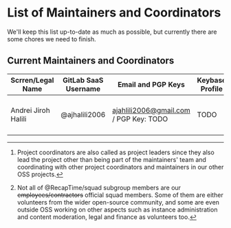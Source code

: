 # List of Maintainers and Coordinators

We'll keep this list up-to-date as much as possible, but currently there are some chores we need to finish.

## Current Maintainers and Coordinators

| Scrren/Legal Name | GitLab SaaS Username | Email and PGP Keys | Keybase Profile | Role |
| --- | --- | --- | --- | --- |
| Andrei Jiroh Halili | @ajhalili2006 | <ajahlili2006@gmail.com> / PGP Key: TODO | TODO | Project Coordinator[^2], @RecapTime/squad member[^1] |

[^1]: Not all of @RecapTime/squad subgroup members are our ~~employees/contractors~~ official squad members. Some of them are either volunteers from the wider open-source community, and some are even outside OSS working on other aspects such as instance administration and content moderation, legal and finance as volunteers too.
[^2]: Project coordinators are also called as project leaders since they also lead the project other than being part of the maintainers' team and coordinating with other project coordinators and maintainers in our other OSS projects.